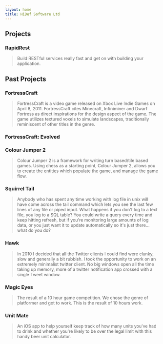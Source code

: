 ```yaml
---
layout: home
title: HiDef Software Ltd
---
```

## Projects

### RapidRest

> Build RESTful services really fast and get on with building your application.

## Past Projects

### FortressCraft

> FortressCraft is a video game released on Xbox Live Indie Games on April 8, 2011. FortressCraft cites Minecraft, Infiniminer and Dwarf Fortress as direct inspirations for the design aspect of the game. The game utilizes textured voxels to simulate landscapes, traditionally reminiscent of other titles in the genre.

### FortressCraft: Evolved

### Colour Jumper 2

> Colour Jumper 2 is a framework for writing turn based/tile based games. Using chess as a starting point, Colour Jumper 2, allows you to create the entities which populate the game, and manage the game flow.

### Squirrel Tail

> Anybody who has spent any time working with log file in unix will have come across the tail command which lets you see the last few lines of any file or piped input. What happens if you don't log to a text file, you log to a SQL table? 
You could write a query every time and keep hitting refresh, but if you're monitoring large amounts of log data, or you just want it to update automatically so it's just there... what do you do?

### Hawk

> In 2010 I decided that all the Twitter clients I could find were clunky, slow and generally a bit rubbish. I took the opportunity to work on an extremely minimalist twitter client. No big windows open all the time taking up memory, more of a twitter notification app crossed with a single Tweet window.

### Magic Eyes 

> The result of a 10 hour game competition. We chose the genre of platformer and got to work. This is the result of 10 hours work.

### Unit Mate

> An iOS app to help yourself keep track of how many units you've had to drink and whether you're likely to be over the legal limit with this handy beer unit calculator.

